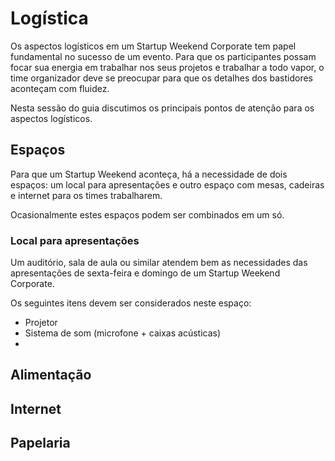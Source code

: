 # Logística
Os aspectos logísticos em um Startup Weekend Corporate tem papel fundamental no sucesso de um evento. Para que os participantes possam focar sua energia em trabalhar nos seus projetos e trabalhar a todo vapor, o time organizador deve se preocupar para que os detalhes dos bastidores aconteçam com fluidez.

Nesta sessão do guia discutimos os principais pontos de atenção para os aspectos logísticos.

## Espaços
Para que um Startup Weekend aconteça, há a necessidade de dois espaços: um local para apresentações e outro espaço com mesas, cadeiras e internet para os times trabalharem.

Ocasionalmente estes espaços podem ser combinados em um só.

### Local para apresentações
Um auditório, sala de aula ou similar atendem bem as necessidades das apresentações de sexta-feira e domingo de um Startup Weekend Corporate.

Os seguintes itens devem ser considerados neste espaço:

* Projetor
* Sistema de som (microfone + caixas acústicas)
* 

## Alimentação

## Internet

## Papelaria